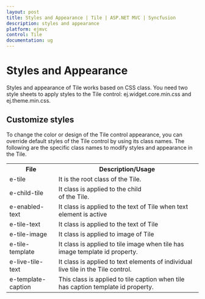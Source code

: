 ```yaml
---
layout: post
title: Styles and Appearance | Tile | ASP.NET MVC | Syncfusion
description: styles and appearance
platform: ejmvc
control: Tile
documentation: ug
---
```


# Styles and Appearance

Styles and appearance of Tile works based on CSS class. You need two style sheets to apply styles to the Tile control: ej.widget.core.min.css and ej.theme.min.css.

## Customize styles

To change the color or design of the Tile control appearance, you can override default styles of the Tile control by using its class names. The following are the specific class names to modify styles and appearance in the Tile.

<table>
<tr>
<th>
File</th><th>
Description/Usage</th></tr>
<tr>
<td>
e-tile</td><td>
It is the root class of the Tile.</td></tr>
<tr>
<td>
e-child-tile</td><td>
It class is applied to the child <div> of the Tile.</td></tr>
<tr>
<td>
e-enabled-text</td><td>
It class is applied to the text of Tile when text element is active</td></tr>
<tr>
<td>
e-tile-text</td><td>
It class is applied to the text of Tile</td></tr>
<tr>
<td>
e-tile-image</td><td>
It class is applied to image of Tile</td></tr>
<tr>
<td>
e-tile-template</td><td>
It class is applied to tile image when tile has image template id property.</td></tr>
<tr>
<td>
e-live-tile-text</td><td>
It class is applied to text elements of individual live tile in the Tile control.</td></tr>
<tr>
<td>
e-template-caption</td><td>
This class is applied to tile caption when tile has caption template id property.</td></tr>
</table>











